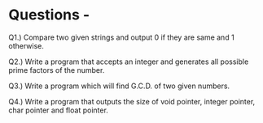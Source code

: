 # Questions -
Q1.) Compare two given strings and output 0 if they are same and 1 otherwise.

Q2.) Write a program that accepts an integer and generates all possible prime factors of the number.

Q3.) Write a program which will find G.C.D. of two given numbers.

Q4.) Write a program that outputs the size of void pointer, integer pointer, char pointer and float pointer.
